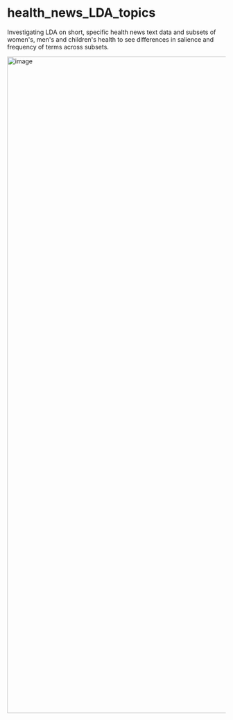 # health_news_LDA_topics
Investigating LDA on short, specific health news text data and subsets of women's, men's and children's health to see differences in salience and frequency of terms across subsets.

<img width="2676" height="1510" alt="image" src="https://github.com/user-attachments/assets/b000aa46-b422-412c-ba51-2538ada24d00" />
